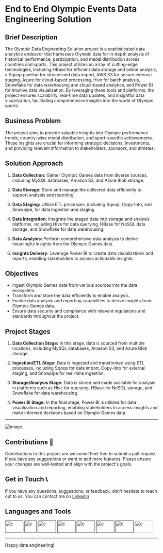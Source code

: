 # End to End Olympic Events Data Engineering Solution

## Brief Description
 
The Olympic Data Engineering Solution project is a sophisticated data analytics endeavor that harnesses Olympic data for in-depth analysis of historical performance, participation, and medal distribution across countries and sports. This project utilizes an array of cutting-edge technologies, including HBase for efficient data storage and online analysis, a Sqoop pipeline for streamlined data import, AWS S3 for secure external staging, Azure for cloud-based processing, Hive for batch analysis, Snowflake for data warehousing and cloud-based analytics, and Power BI for intuitive data visualization. By leveraging these tools and platforms, the project ensures scalability, real-time data updates, and insightful data visualization, facilitating comprehensive insights into the world of Olympic sports.

## Business Problem

The project aims to provide valuable insights into Olympic performance trends, country-wise medal distribution, and sport-specific achievements. These insights are crucial for informing strategic decisions, investments, and providing relevant information to stakeholders, sponsors, and athletes.

## Solution Approach

1. **Data Collection:** Gather Olympic Games data from diverse sources, including MySQL databases, Amazon S3, and Azure Blob storage.

2. **Data Storage:** Store and manage the collected data efficiently to support analysis and reporting.

3. **Data Staging:** Utilize ETL processes, including Sqoop, Copy-Into, and Snowpipe, for data ingestion and staging.

4. **Data Integration:** Integrate the staged data into storage and analysis platforms, including Hive for data querying, HBase for NoSQL data storage, and Snowflake for data warehousing.

5. **Data Analysis:** Perform comprehensive data analysis to derive meaningful insights from the Olympic Games data.

6. **Insights Delivery:** Leverage Power BI to create data visualizations and reports, enabling stakeholders to access actionable insights.

## Objectives

- Ingest Olympic Games data from various sources into the data ecosystem.
- Transform and store the data efficiently to enable analysis.
- Enable data analysis and reporting capabilities to derive insights from Olympic Games data.
- Ensure data security and compliance with relevant regulations and standards throughout the project.

## Project Stages

1. **Data Collection Stage:** In this stage, data is sourced from multiple locations, including MySQL databases, Amazon S3, and Azure Blob storage.

2. **Ingestion/ETL Stage:** Data is ingested and transformed using ETL processes, including Sqoop for data import, Copy-Into for external staging, and Snowpipe for real-time ingestion.

3. **Storage/Analysis Stage:** Data is stored and made available for analysis in platforms such as Hive for querying, HBase for NoSQL storage, and Snowflake for data warehousing.

4. **Power BI Stage:** In the final stage, Power BI is utilized for data visualization and reporting, enabling stakeholders to access insights and make informed decisions based on Olympic Games data.
---
![image](https://github.com/jayjatharjj/Olympics_Data_Engineering_Solution/assets/121347635/f52810b9-cea5-4669-964c-c54708f8b235)

## Contributions 🤝

Contributions to this project are welcome! Feel free to submit a pull request if you have any suggestions or want to add more features. Please ensure your changes are well-tested and align with the project's goals.

## Get in Touch 📞

If you have any questions, suggestions, or feedback, don't hesitate to reach out to us. You can contact me on [LinkedIn](linkedin.com/in/koustav-sarkar-abb64a1a5) 

## Languages and Tools

<p align="left"> <a href="" target="_blank"><img src="https://www.vectorlogo.zone/logos/apache_hadoop/apache_hadoop-icon.svg" alt = "c" width="60" height="40"/></a>
<a href="" target="_blank"><img src="https://www.vectorlogo.zone/logos/apache_hive/apache_hive-icon.svg" alt = "c" width="40" height="40"/></a>
<a href="" target="_blank"><img src="https://upload.wikimedia.org/wikipedia/commons/b/b4/Apache_Sqoop_logo.svg" alt = "c" width="60" height="40"/></a>
<a href="" target="_blank"><img src="https://www.vectorlogo.zone/logos/snowflake/snowflake-ar21.svg" alt = "c" width="60" height="40"/></a>
 <a href="" target="_blank"><img src="https://www.vectorlogo.zone/logos/amazon_aws/amazon_aws-ar21.svg" alt = "c" width="60" height="40"/></a>
 <a href="" target="_blank"><img src="https://www.vectorlogo.zone/logos/microsoft_azure/microsoft_azure-ar21.svg" alt = "c" width=60" height="40"/></a>
 <a href="" target="_blank"><img src="https://www.vectorlogo.zone/logos/mysql/mysql-ar21.svg" alt = "c" width="60" height="40"/></a>
<a href="https://seekvectorlogo.com/power-bi-vector-logo-svg/" target="_blank"><img src="https://seekvectorlogo.com/wp-content/uploads/2022/02/power-bi-vector-logo-2022.png" alt="c" width="60" height="40"/></a>

---

Happy data engineering!
